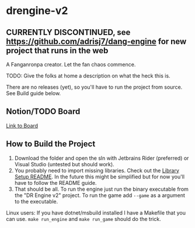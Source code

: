 # drengine-v2

## CURRENTLY DISCONTINUED, see https://github.com/adrisj7/dang-engine for new project that runs in the web

A Fanganronpa creator. Let the fan chaos commence.

TODO: Give the folks at home a description on what the heck this is.

There are no releases (yet), so you'll have to run the project from source. See Build guide below.

## Notion/TODO Board

[Link to Board](https://www.notion.so/a75c5a9872bc4f0c8f227c7b7ea91cac?v=1284754e15634900a7c42a6e2e539ad7)

## How to Build the Project

1. Download the folder and open the sln with Jetbrains Rider (preferred) or Visual Studio (untested but should work).
2. You probably need to import missing libraries. Check out the [Library Setup README](https://github.com/adrisj7/drengine-v2/blob/main/GameEngine/libs/README.md).
In the future this might be simplified but for now you'll have to follow the README guide.
3. That should be all. To run the engine just run the binary executable from the "DR Engine v2" project. To run the game add `--game` as a argument to the executable.

Linux users: If you have dotnet/msbuild installed I have a Makefile that you can use. `make run_engine` and `make run_game` should do the trick.
